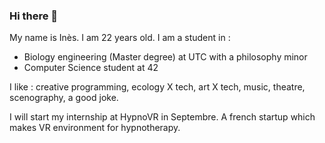 ### Hi there 👋

My name is Inès. I am 22 years old.
I am a student in :

  - Biology engineering (Master degree) at UTC with a philosophy minor
  - Computer Science student at 42

I like : creative programming, ecology X tech, art X tech, music, theatre, scenography, a good joke.

I will start my internship at HypnoVR in Septembre. A french startup which makes VR environment for hypnotherapy.
